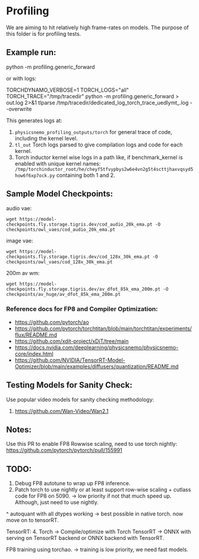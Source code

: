 # Profiling

We are aiming to hit relatively high frame-rates on models. The purpose of this folder is for profiling tests.

## Example run:
python -m profiling.generic_forward

or with logs:

TORCHDYNAMO_VERBOSE=1 TORCH_LOGS="all" TORCH_TRACE="/tmp/tracedir" python -m profiling.generic_forward > out.log 2>&1
tlparse /tmp/tracedir/dedicated_log_torch_trace_uedlymt_.log --overwrite

This generates logs at:
1. `physicsnemo_profiling_outputs/torch` for general trace of code, including the kernel level.
2. `tl_out` Torch logs parsed to give compilation logs and code for each kernel.
3. Torch inductor kernel wise logs in a path like, if benchmark_kernel is enabled with unique kernel names: ` /tmp/torchinductor_root/he/cheyf5tfvypbys2w6e4vn2g5t4scttjhaxvqsyd5how6f6xp7ock.py` containing both 1 and 2.

## Sample Model Checkpoints:
audio vae:
```
wget https://model-checkpoints.fly.storage.tigris.dev/cod_audio_20k_ema.pt -O checkpoints/owl_vaes/cod_audio_20k_ema.pt
```
image vae:
```
wget https://model-checkpoints.fly.storage.tigris.dev/cod_128x_30k_ema.pt -O checkpoints/owl_vaes/cod_128x_30k_ema.pt
```
200m av wm:
```
wget https://model-checkpoints.fly.storage.tigris.dev/av_dfot_85k_ema_200m.pt -O checkpoints/av_huge/av_dfot_85k_ema_200m.pt
```

### Reference docs for FP8 and Compiler Optimization:
* https://github.com/pytorch/ao
* https://github.com/pytorch/torchtitan/blob/main/torchtitan/experiments/flux/README.md
* https://github.com/xdit-project/xDiT/tree/main
* https://docs.nvidia.com/deeplearning/physicsnemo/physicsnemo-core/index.html
* https://github.com/NVIDIA/TensorRT-Model-Optimizer/blob/main/examples/diffusers/quantization/README.md

## Testing Models for Sanity Check:
Use popular video models for sanity checking methodology:
1. https://github.com/Wan-Video/Wan2.1

## Notes:
Use this PR to enable FP8 Rowwise scaling, need to use torch nightly: https://github.com/pytorch/pytorch/pull/155991

## TODO:
1. Debug FP8 autotune to wrap up FP8 inference.
2. Patch torch to use nightly or at least support row-wise scaling + cutlass code for FP8 on 5090.  -> low priority if not that much speed up. Although, just need to use nightly.

^ autoquant with all dtypes working -> best possible in native torch. now move on to tensorRT.

TensorRT:
4. Torch -> Compile/optimize with Torch TensorRT -> ONNX with serving on TensorRT backend or ONNX backend with TensorRT.

FP8 training using torchao.  -> training is low priority, we need fast models.